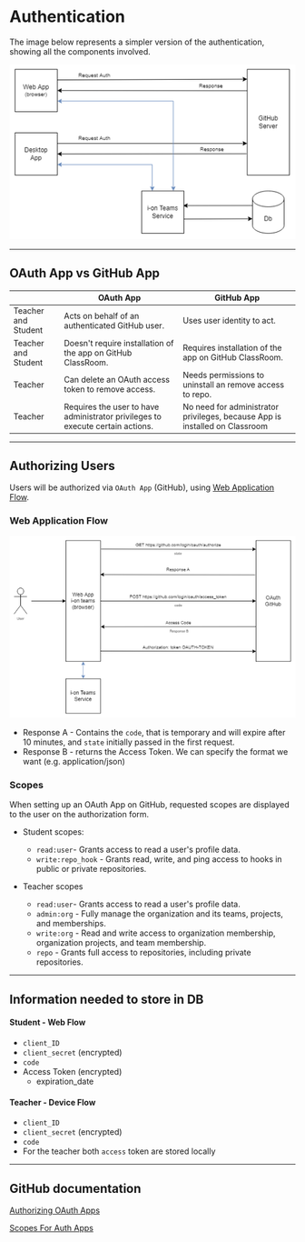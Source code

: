 # Authentication 

The image below represents a simpler version of the authentication, showing all the components involved.

<div style="text-align:center"><img src="./Auth_scheme.png" /></div>

____

## OAuth App vs GitHub App

| | OAuth App | GitHub App |
|---|---|---|
|Teacher and Student|Acts on behalf of an authenticated GitHub user.|Uses user identity to act.|
|Teacher and Student| Doesn't require installation of the app on GitHub ClassRoom. | Requires installation of the app on GitHub ClassRoom.|
|Teacher| Can delete an OAuth access token to remove access. | Needs permissions to uninstall an remove access to repo. |
|Teacher | Requires the user to have administrator privileges to execute certain actions. | No need for administrator privileges, because App is installed on Classroom|
____

## Authorizing Users

Users will be authorized via ``OAuth App`` (GitHub), using [Web Application Flow](#web-application-flow).

### Web Application Flow


<div style="text-align:center"><img src="./Authorizing_OAuth_Web.png" /></div>

- Response A - Contains the ``code``, that is temporary and will expire after 10 minutes, and ``state`` initially passed in the first request.
- Response B - returns the Access Token. We can specify the format we want (e.g. application/json)

### Scopes

  When setting up an OAuth App on GitHub, requested scopes are displayed to the user on the authorization form.

- Student scopes:
  - ``read:user``- Grants access to read a user's profile data.
  - ``write:repo_hook`` - Grants read, write, and ping access to hooks in public or private repositories.

- Teacher scopes
  - ``read:user``- Grants access to read a user's profile data.
  - ``admin:org`` - Fully manage the organization and its teams, projects, and memberships.
  - ``write:org`` - Read and write access to organization membership, organization projects, and team membership.
  - ``repo`` - 	Grants full access to repositories, including private repositories.
___
## Information needed to store in DB
#### Student - Web Flow
- ``client_ID``
- ``client_secret`` (encrypted)
- ``code``
- Access Token (encrypted)
  - expiration_date


#### Teacher - Device Flow
- ``client_ID``
- ``client_secret`` (encrypted)
- ``code``
- For the teacher both ``access`` token are stored locally
_____
## GitHub documentation

[Authorizing OAuth Apps](https://docs.github.com/en/developers/apps/building-oauth-apps/authorizing-oauth-apps)

[Scopes For Auth Apps](https://docs.github.com/en/developers/apps/building-oauth-apps/scopes-for-oauth-apps)
